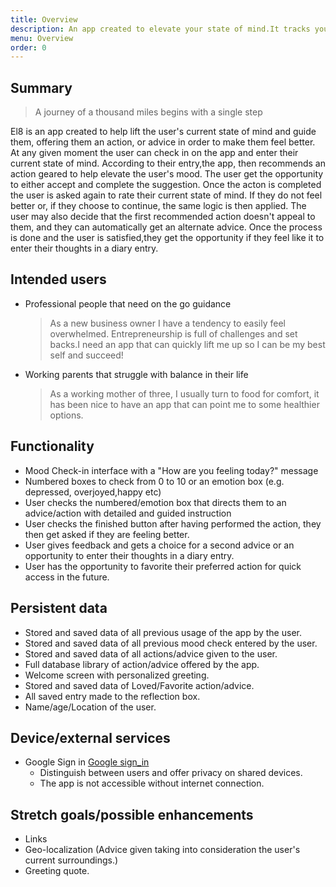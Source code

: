 ```yaml
---
title: Overview
description: An app created to elevate your state of mind.It tracks your mood and offers you concrete advice to help you feel better, one action at a time.
menu: Overview
order: 0
---
```


## Summary

> A journey of a thousand miles begins with a single step

El8 is an app created to help lift the user's current state of mind and guide them, offering them an action, or advice in order to make them feel better.
At any given moment the user can check in on the app and enter their current state of mind. According to their entry,the app, then recommends an action geared to help elevate the user's mood.
The user get the opportunity to either accept and complete the suggestion. Once the acton is completed the user is asked again to rate their current state of mind. If they do not feel better or, if they choose to continue, the same logic is then applied.
The user may also decide that the first recommended action doesn't appeal to them, and they can automatically get an alternate advice.
Once the process is done and the user is satisfied,they get the opportunity if they feel like it to enter their thoughts in a diary entry.
## Intended users

- Professional people that need on the go guidance
  > As a new business owner I have a tendency to easily feel overwhelmed. Entrepreneurship is full of challenges and set backs.I need an app that can quickly lift me up so I can be my best self and succeed! 
- Working parents that struggle with balance in their life
  > As a working mother of three, I usually turn to food for comfort, it has been nice to have an app that can point me to some healthier options. 
 
## Functionality

- Mood Check-in interface with a "How are you feeling today?" message
- Numbered boxes to check from 0 to 10 or an emotion box (e.g. depressed, overjoyed,happy etc)
- User checks the numbered/emotion box that directs them to an advice/action with detailed and guided instruction
- User checks the finished button after having performed the action, they then get asked if they are feeling better.
- User gives feedback and gets a choice for a second advice or an opportunity to enter their thoughts in a diary entry.
- User has the opportunity to favorite their preferred action for quick access in the future.

## Persistent data

- Stored and saved data of all previous usage of the app by the user.
- Stored and saved data of all previous mood check entered by the user.
- Stored and saved data of all actions/advice given to the user.
- Full database library of action/advice offered by the app.
- Welcome screen with personalized greeting.
- Stored and saved data of Loved/Favorite action/advice.
- All saved entry made to the reflection box.
- Name/age/Location of the user.


## Device/external services

- Google Sign in
  [Google sign_in](https://developers.google.com/identity/sign-in/android/start-integrating)
  - Distinguish between users and offer privacy on shared devices.
  - The app is not accessible without internet connection.

## Stretch goals/possible enhancements 

- Links
- Geo-localization (Advice given taking into consideration the user's current surroundings.)
- Greeting quote.
